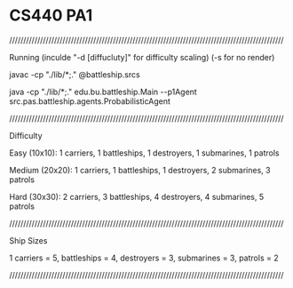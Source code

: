 # CS440 PA1

//////////////////////////////////////////////////////////////////////////////////////////////////

Running (inculde "-d [diffucluty]" for difficulty scaling) (-s for no render)

javac -cp "./lib/*;." @battleship.srcs

java -cp "./lib/*;." edu.bu.battleship.Main --p1Agent src.pas.battleship.agents.ProbabilisticAgent

//////////////////////////////////////////////////////////////////////////////////////////////////

Difficulty

Easy (10x10): 1 carriers, 1 battleships, 1 destroyers, 1 submarines, 1 patrols

Medium (20x20): 1 carriers, 1 battleships, 1 destroyers, 2 submarines, 3 patrols

Hard (30x30): 2 carriers, 3 battleships, 4 destroyers, 4 submarines, 5 patrols

//////////////////////////////////////////////////////////////////////////////////////////////////

Ship Sizes

1 carriers = 5, battleships = 4, destroyers = 3, submarines = 3, patrols = 2

//////////////////////////////////////////////////////////////////////////////////////////////////

